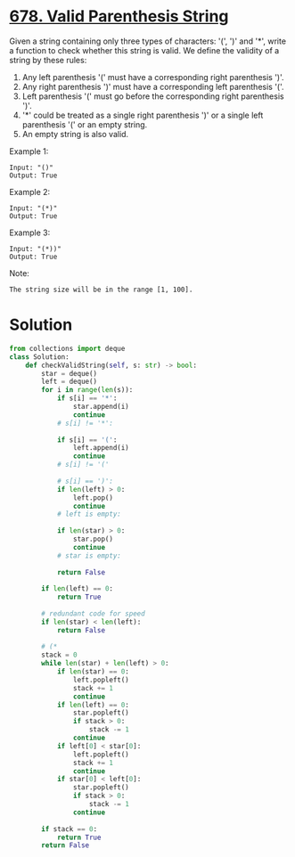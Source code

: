 # [678. Valid Parenthesis String](https://leetcode.com/problems/valid-parenthesis-string/)

Given a string containing only three types of characters: '(', ')' and '*', write a function to check whether this string is valid. We define the validity of a string by these rules:

1. Any left parenthesis '(' must have a corresponding right parenthesis ')'.
2. Any right parenthesis ')' must have a corresponding left parenthesis '('.
3. Left parenthesis '(' must go before the corresponding right parenthesis ')'.
4. '*' could be treated as a single right parenthesis ')' or a single left parenthesis '(' or an empty string.
5. An empty string is also valid.

Example 1:

    Input: "()"
    Output: True
Example 2:

    Input: "(*)"
    Output: True
Example 3:

    Input: "(*))"
    Output: True

Note:

    The string size will be in the range [1, 100].
# Solution
```python
from collections import deque
class Solution:
    def checkValidString(self, s: str) -> bool:
        star = deque()
        left = deque()
        for i in range(len(s)):
            if s[i] == '*':
                star.append(i)
                continue
            # s[i] != '*':
            
            if s[i] == '(':
                left.append(i)
                continue
            # s[i] != '('
            
            # s[i] == ')':
            if len(left) > 0:
                left.pop()
                continue
            # left is empty:
            
            if len(star) > 0:
                star.pop()
                continue
            # star is empty:
            
            return False
        
        if len(left) == 0:
            return True
        
        # redundant code for speed
        if len(star) < len(left):
            return False
        
        # (*
        stack = 0
        while len(star) + len(left) > 0:
            if len(star) == 0:
                left.popleft()
                stack += 1
                continue
            if len(left) == 0:
                star.popleft()
                if stack > 0:
                    stack -= 1
                continue
            if left[0] < star[0]:
                left.popleft()
                stack += 1
                continue
            if star[0] < left[0]:
                star.popleft()
                if stack > 0:
                    stack -= 1
                continue
            
        if stack == 0:
            return True
        return False
```